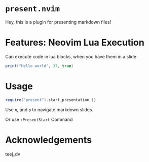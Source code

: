 # `present.nvim`

Hey, this is a plugin for presenting markdown files!

# Features: Neovim Lua Execution

Can execute code in lua blocks, when you have them in a slide

```lua
print("Hello world", 37, true)
```

# Usage

```lua
require("present").start_presentation {}
```

Use `n`, and `p` to navigate markdown slides.

Or use `:PresentStart` Command

# Acknowledgements

teej_dv
